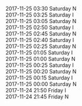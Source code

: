 2017-11-25 03:30 Saturday  N  
2017-11-25 03:25 Saturday  I  
2017-11-25 03:05 Saturday  N  
2017-11-25 02:50 Saturday  I  
2017-11-25 02:45 Saturday  N  
2017-11-25 02:40 Saturday  I  
2017-11-25 02:25 Saturday  N  
2017-11-25 01:05 Saturday  I  
2017-11-25 01:00 Saturday  N  
2017-11-25 00:25 Saturday  I  
2017-11-25 00:20 Saturday  N  
2017-11-25 00:15 Saturday  I  
2017-11-25 00:00 Saturday  N  
2017-11-24 21:50 Friday  I  
2017-11-24 21:45 Friday  N  

